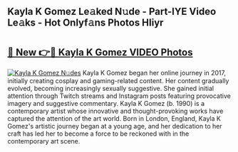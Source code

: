 ## Kayla K Gomez Le𝚊ked N𝚞de - Part-IYE Video Le𝚊ks - Hot Onlyf𝚊ns Photos HIiyr

# <h2><a href="http://ac26234.deff.icu/?id=Kayla+K+Gomez">🔗 New 👉🔴 Kayla K Gomez VIDEO Photos</a></h2>

[![Kayla K Gomez N𝚞des](https://i.imgur.com/rIISA9y.gif)](http://ac26234.deff.icu/?id=Kayla+K+Gomez)
Kayla K Gomez began her online journey in 2017, initially creating cosplay and gaming-related content. Her content gradually evolved, becoming increasingly sexually suggestive. She gained initial attention through Twitch streams and Instagram posts featuring provocative imagery and suggestive commentary. Kayla K Gomez (b. 1990) is a contemporary artist whose innovative and thought-provoking works have captured the attention of the art world. Born in London, England, Kayla K Gomez's artistic journey began at a young age, and her dedication to her craft has led her to become a force to be reckoned with in the contemporary art scene.
